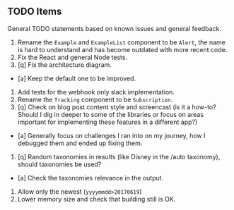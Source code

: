 ## TODO Items

General TODO statements based on known issues and general feedback.

1. Rename the `Example` and `ExampleList` component to be `Alert`, the name is hard to understand and has become outdated with more recent code.
1. Fix the React and general Node tests.
1. [q] Fix the architecture diagram.
  * [a] Keep the default one to be improved.
1. Add tests for the webhook only slack implementation.
1. Rename the `Tracking` component to be `Subscription`.
1. [q] Check on blog post content style and screencast (is it a how-to? Should I dig in deeper to some of the libraries or focus on areas important for implementing these features in a different app?)
  * [a] Generally focus on challenges I ran into on my journey, how I debugged them and ended up fixing them.
1. [q] Random taxonomies in results (like Disney in the /auto taxonomy), should taxonomies be used?
  * [a] Check the taxonomies relevance in the output.
1. Allow only the newest (`yyyymmdd>20170619`)
1. Lower memory size and check that building still is OK.

